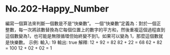 # No.202-Happy_Number
編寫一個算法來判斷一個數是不是“快樂數”。 一個“快樂數”定義為：對於一個正整數，每一次將該數替換為它每個位置上的數字的平方和，然後重複這個過程直到這個數變為1，也可能是無限循環但始終變不到1。如果可以變為 1，那麼這個數就是快樂數。  示例:  輸入: 19 輸出: true 解釋: 12 + 92 = 82 82 + 22 = 68 62 + 82 = 100 12 + 02 + 02 = 1
